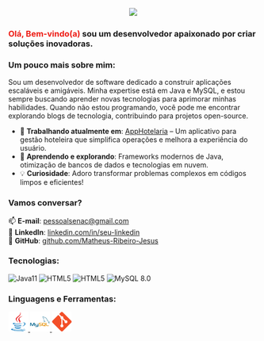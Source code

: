 <p align="center">
  <img src="https://media.tenor.com/BWWpulxG8rIAAAAM/cat-laptop.gif" />
</p>

<h3><span style="color:rgba(236, 9, 1, 0.92);">Olá, Bem-vindo(a)</span> sou um desenvolvedor apaixonado por criar soluções inovadoras.</h3>
<h3 align="left">Um pouco mais sobre mim:</h3>
<p align="left">
  Sou um desenvolvedor de software dedicado a construir aplicações escaláveis e amigáveis. Minha expertise está em Java e MySQL, e estou sempre buscando aprender novas tecnologias para aprimorar minhas habilidades. Quando não estou programando, você pode me encontrar explorando blogs de tecnologia, contribuindo para projetos open-source.
</p>

- 🔭 **Trabalhando atualmente em**: [AppHotelaria](https://github.com/seu-usuario/apphotelaria) – Um aplicativo para gestão hoteleira que simplifica operações e melhora a experiência do usuário.
- 🌱 **Aprendendo e explorando**: Frameworks modernos de Java, otimização de bancos de dados e tecnologias em nuvem.
- 💡 **Curiosidade**: Adoro transformar problemas complexos em códigos limpos e eficientes!

<h3 align="left">Vamos conversar?</h3>
<p align="left">
  📫 <strong>E-mail</strong>: <a href="mailto:pessoalsenac@gmail.com">pessoalsenac@gmail.com</a><br>
  🔗 <strong>LinkedIn</strong>: <a href="https://linkedin.com/in/seu-linkedin" target="_blank">linkedin.com/in/seu-linkedin</a><br>
  🐙 <strong>GitHub</strong>: <a href="https://github.com/Matheus-Ribeiro-Jesus" target="_blank">github.com/Matheus-Ribeiro-Jesus</a>
</p>

<h3 align="left">Tecnologias: </h3>
<p align="left">
  <img src="https://img.shields.io/badge/java-%23ED8B00.svg?style=for-the-badge&logo=openjdk&logoColor=white" alt="Java11"/>
  <img src="https://img.shields.io/badge/html5-%23E34F26.svg?style=for-the-badge&logo=html5&logoColor=white" alt="HTML5"/>
  <img src="https://img.shields.io/badge/css3-%231572B6.svg?style=for-the-badge&logo=css3&logoColor=white" alt="HTML5"/>
  <img src="https://img.shields.io/badge/mysql-4479A1.svg?style=for-the-badge&logo=mysql&logoColor=white" alt="MySQL 8.0"/>
</p>

<h3 align="left">Linguagens e Ferramentas:</h3>
<p align="left">
  <a href="https://www.java.com" target="_blank" rel="noreferrer">
    <img src="https://raw.githubusercontent.com/devicons/devicon/master/icons/java/java-original.svg" alt="Java" width="40" height="40" title="Java"/>
  </a>
  <a href="https://www.mysql.com/" target="_blank" rel="noreferrer">
    <img src="https://raw.githubusercontent.com/devicons/devicon/master/icons/mysql/mysql-original-wordmark.svg" alt="MySQL" width="40" height="40" title="MySQL"/>
  </a>
  <a href="https://git-scm.com/" target="_blank" rel="noreferrer">
    <img src="https://raw.githubusercontent.com/devicons/devicon/master/icons/git/git-original.svg" alt="Git" width="40" height="40" title="Git"/>
  </a>
</p>

